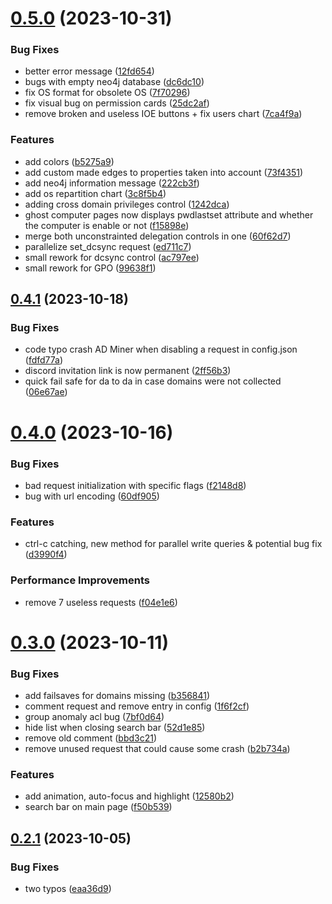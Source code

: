 # [0.5.0](https://github.com/Mazars-Tech/AD_Miner/compare/v0.4.1...v0.5.0) (2023-10-31)


### Bug Fixes

* better error message ([12fd654](https://github.com/Mazars-Tech/AD_Miner/commit/12fd654794c65f4fb1c3f8fabea03cd38a155573))
* bugs with empty neo4j database ([dc6dc10](https://github.com/Mazars-Tech/AD_Miner/commit/dc6dc10b2ec420cd175d05f5d07485e8142bbd79))
* fix OS format for obsolete OS ([7f70296](https://github.com/Mazars-Tech/AD_Miner/commit/7f70296cbbac7c4c3f6bc4c8a4fcc498e5959c0f))
* fix visual bug on permission cards ([25dc2af](https://github.com/Mazars-Tech/AD_Miner/commit/25dc2af8bd2c1f5a8e9a69bdf39847ec95bfe4ef))
* remove broken and useless IOE buttons + fix users chart ([7ca4f9a](https://github.com/Mazars-Tech/AD_Miner/commit/7ca4f9ad6ad2e7f14ced6ec99336cde950d7efa8))


### Features

* add colors ([b5275a9](https://github.com/Mazars-Tech/AD_Miner/commit/b5275a9036daef508ace4789747b68d326cd32c3))
* add custom made edges to properties taken into account ([73f4351](https://github.com/Mazars-Tech/AD_Miner/commit/73f43518ceee06dfae78c6ca5c1a70088bdd90b2))
* add neo4j information message ([222cb3f](https://github.com/Mazars-Tech/AD_Miner/commit/222cb3f66b0a189d14c3c916ca6f46753ed0aaac))
* add os repartition chart ([3c8f5b4](https://github.com/Mazars-Tech/AD_Miner/commit/3c8f5b42f97b51814eb1ffc1277fff7044303437))
* adding cross domain privileges control ([1242dca](https://github.com/Mazars-Tech/AD_Miner/commit/1242dcab0668fa40244af0ceb3e9861b985c345e))
* ghost computer pages now displays pwdlastset attribute and whether the computer is enable or not ([f15898e](https://github.com/Mazars-Tech/AD_Miner/commit/f15898e70dd839c5305019020226989bbc5ae6f5))
* merge both unconstrainted delegation controls in one ([60f62d7](https://github.com/Mazars-Tech/AD_Miner/commit/60f62d7dd4df88f3a1775c6839871179c1e6dd4f))
* parallelize set_dcsync request ([ed711c7](https://github.com/Mazars-Tech/AD_Miner/commit/ed711c74b0afe125af911264f62e795915594137))
* small rework for dcsync control ([ac797ee](https://github.com/Mazars-Tech/AD_Miner/commit/ac797ee26afb9b92028afd1a7669148ba2d2b1f2))
* small rework for GPO ([99638f1](https://github.com/Mazars-Tech/AD_Miner/commit/99638f1e52fb26ce493740ffacee2b444545ea5e))



## [0.4.1](https://github.com/Mazars-Tech/AD_Miner/compare/v0.4.0...v0.4.1) (2023-10-18)


### Bug Fixes

* code typo crash AD Miner when disabling a request in config.json ([fdfd77a](https://github.com/Mazars-Tech/AD_Miner/commit/fdfd77aabd920ce473e58c136a96fe2f0d08ee5c))
* discord invitation link is now permanent ([2ff56b3](https://github.com/Mazars-Tech/AD_Miner/commit/2ff56b34303696009d233abc3937367679e0ad01))
* quick fail safe for da to da in case domains were not collected ([06e67ae](https://github.com/Mazars-Tech/AD_Miner/commit/06e67aea90f54e4aebc4736b33e5f7f2c70e0ce4))



# [0.4.0](https://github.com/Mazars-Tech/AD_Miner/compare/v0.3.0...v0.4.0) (2023-10-16)


### Bug Fixes

* bad request initialization with specific flags ([f2148d8](https://github.com/Mazars-Tech/AD_Miner/commit/f2148d875bcc6b71d963fb38de6cf2db9b203a17))
* bug with url encoding ([60df905](https://github.com/Mazars-Tech/AD_Miner/commit/60df905106a9d24125b3a324907ea248d01b8180))


### Features

* ctrl-c catching, new method for parallel write queries & potential bug fix ([d3990f4](https://github.com/Mazars-Tech/AD_Miner/commit/d3990f4b531bc51dbc508f8985a9b266187c47dd))


### Performance Improvements

* remove 7 useless requests ([f04e1e6](https://github.com/Mazars-Tech/AD_Miner/commit/f04e1e6f3f10fe0d0cc4f846e21210d99c9ca660))



# [0.3.0](https://github.com/Mazars-Tech/AD_Miner/compare/v0.2.1...v0.3.0) (2023-10-11)


### Bug Fixes

* add failsaves for domains missing ([b356841](https://github.com/Mazars-Tech/AD_Miner/commit/b35684168987aa6a528594aa9e3cc48c356b5bb7))
* comment request and remove entry in config ([1f6f2cf](https://github.com/Mazars-Tech/AD_Miner/commit/1f6f2cf965f1cf042db2df0f976e8af5f2e93fbe))
* group anomaly acl bug ([7bf0d64](https://github.com/Mazars-Tech/AD_Miner/commit/7bf0d64203b476845001108e069147727861606f))
* hide list when closing search bar ([52d1e85](https://github.com/Mazars-Tech/AD_Miner/commit/52d1e85e4603c7201f3a25008e2e6103d25ffc7c))
* remove old comment ([bbd3c21](https://github.com/Mazars-Tech/AD_Miner/commit/bbd3c21f8aca77476074db1a4c38453a464b8b2f))
* remove unused request that could cause some crash ([b2b734a](https://github.com/Mazars-Tech/AD_Miner/commit/b2b734aaf0649ac1c6df2a700b044614627c9e47))


### Features

* add animation, auto-focus and highlight ([12580b2](https://github.com/Mazars-Tech/AD_Miner/commit/12580b2eebff273e6602dab1ef77cb06a22cb6d4))
* search bar on main page ([f50b539](https://github.com/Mazars-Tech/AD_Miner/commit/f50b539284b712f703dcbfd89f1644d9ab109779))



## [0.2.1](https://github.com/Mazars-Tech/AD_Miner/compare/v0.2.0...v0.2.1) (2023-10-05)


### Bug Fixes

* two typos ([eaa36d9](https://github.com/Mazars-Tech/AD_Miner/commit/eaa36d9284f1a53a6f034ec33ff38725e5e72ce1))



